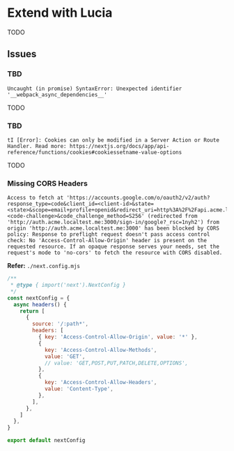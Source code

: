 # Extend with Lucia

<!--
https://github.com/teo-goulois/nextjs-lucia-auth-drizzle-orm-template
https://github.com/mugnavo/saas
https://github.com/adamspicedev/mad-fit
-->

TODO

<!--
Good Examples
https://github.com/flojoy-ai/cloud/tree/main

Passwordless / Magic Link

https://github.com/moinulmoin/chadnext/blob/main/src/app/api/auth/email-verify/route.ts

https://github.com/deadcoder0904/next-13-lucia-auth-drizzle-turso-sqlite-magic-link/blob/main/src/app/api/resend/route.ts
https://github.com/ocluf/justship/blob/main/src/routes/(login)/login/email-verification/%2Bserver.ts
https://lucia-auth.com/guides/email-and-password/email-verification-codes
https://github.com/lucia-auth/lucia/discussions/257
https://github.com/deadcoder0904/next-13-lucia-auth-drizzle-turso-sqlite-magic-link

https://github.com/dilmaheu/dilmahtea.me/blob/dev/functions/account/send-magic-link.ts

Auth with Phone

https://github.com/Dawidu7/spoonarium/blob/main/src/app/api/auth/sign-in/route.ts

tRPC

https://github.com/iamtouha/next-lucia-auth/blob/main/src/server/api/routers/post.ts

As a Package

https://github.com/noxify/t3-turbo-lucia/blob/main/packages/auth/src/index.ts
-->

<!--
Authorization

https://github.com/CUPUM/aipithet/blob/main/src/lib/auth/authorization.ts
-->

## Issues

### TBD

```log
Uncaught (in promise) SyntaxError: Unexpected identifier '__webpack_async_dependencies__'
```

<!--
https://github.com/pilcrowOnPaper/oslo/issues/21
-->

TODO

### TBD

```log
tI [Error]: Cookies can only be modified in a Server Action or Route Handler. Read more: https://nextjs.org/docs/app/api-reference/functions/cookies#cookiessetname-value-options
```

<!--
https://github.com/ap-1/bionic-reading/blob/main/src/app/signup/action.tsx
https://github.com/larsniet/server-actions-bug-report/blob/main/src/app/layout.tsx
-->

TODO

### Missing CORS Headers

```log
Access to fetch at 'https://accounts.google.com/o/oauth2/v2/auth?response_type=code&client_id=<client-id>&state=<state>&scope=email+profile+openid&redirect_uri=http%3A%2F%2Fapi.acme.localtest.me%3A3000%2Fauth%2Fcallback%2Fgoogle&code_challenge=<code-challenge>&code_challenge_method=S256' (redirected from 'http://auth.acme.localtest.me:3000/sign-in/google?_rsc=1nyh2') from origin 'http://auth.acme.localtest.me:3000' has been blocked by CORS policy: Response to preflight request doesn't pass access control check: No 'Access-Control-Allow-Origin' header is present on the requested resource. If an opaque response serves your needs, set the request's mode to 'no-cors' to fetch the resource with CORS disabled.
```

**Refer:** `./next.config.mjs`

```mjs
/**
 * @type { import('next').NextConfig }
 */
const nextConfig = {
  async headers() {
    return [
      {
        source: '/:path*',
        headers: [
          { key: 'Access-Control-Allow-Origin', value: '*' },
          {
            key: 'Access-Control-Allow-Methods',
            value: 'GET',
            // value: 'GET,POST,PUT,PATCH,DELETE,OPTIONS',
          },
          {
            key: 'Access-Control-Allow-Headers',
            value: 'Content-Type',
          },
        ],
      },
    ]
  },
}

export default nextConfig
```
